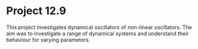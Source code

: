 # Project 12.9

This project investigates dynamical oscillators of non-linear oscillators. The aim was to investigate a range of dynamical systems
and understand their behaviour for varying parameters.
